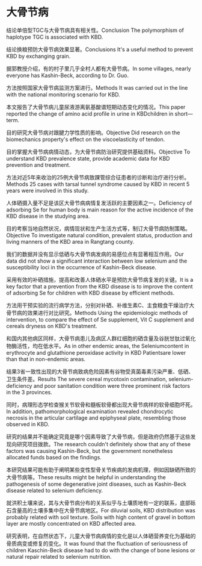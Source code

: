 # 大骨节病

<p><span class="chinese">结论单倍型TGC与大骨节病具有相关性。</span><span class="english">Conclusion The polymorphism of haplotype TGC is associated with KBD.</span></p>

<p><span class="chinese">结论换粮预防大骨节病效果显著。</span><span class="english">Conclusions It's a useful method to prevent KBD by exchanging grain.</span></p>

<p><span class="chinese">据郭教授介绍，有的村子里几乎全村人都有大骨节病。</span><span class="english">In some villages, nearly everyone has Kashin-Beck, according to Dr. Guo.</span></p>

<p><span class="chinese">方法按照国家大骨节病监测方案进行。</span><span class="english">Methods It was carried out in the line with the national monitoring scenario for KBD.</span></p>

<p><span class="chinese">本文报告了大骨节病儿童尿液游离氨基酸谱短期动态变化的情况。</span><span class="english">This paper reported the change of amino acid profile in urine in KBDchildren in short—term.</span></p>

<p><span class="chinese">目的研究大骨节病对跟腱力学性质的影响。</span><span class="english">Objective Did research on the biomechanics property's effect on the viscoelasticity of tendon.</span></p>

<p><span class="chinese">目的掌握大骨节病病情动态，为大骨节病防治研究提供基础资料。</span><span class="english">Objective To understand KBD prevalence state, provide academic data for KBD prevention and treatment.</span></p>

<p><span class="chinese">方法对近5年来收治的25例大骨节病致踝管综合征患者的诊断和治疗进行分析。</span><span class="english">Methods 25 cases with tarsal tunnel syndrome caused by KBD in recent 5 years were involved in this study.</span></p>

<p><span class="chinese">人体硒摄入量不足是该区大骨节病病情复发活跃的主要因素之一。</span><span class="english">Deficiency of adsorbing Se for human body is main reason for the active incidence of the KBD disease in the studying area.</span></p>

<p><span class="chinese">目的考察当地自然状况，病情现状和生产生活方式等，制订大骨节病防制策略。</span><span class="english">Objective To investigate natural condition, prevalent status, production and living manners of the KBD area in Rangtang county.</span></p>

<p><span class="chinese">我们的数据并没有显示低硒与大骨节病发病的易感位点有显著相互作用。</span><span class="english">Our data did not show a significant interaction between low selenium and the susceptibility loci in the occurrence of Kashin-Beck disease.</span></p>

<p><span class="chinese">采用有效的补硒措施，提高和改善人体硒水平是预防大骨节病复发的关键。</span><span class="english">It is a key factor that a prevention from the KBD disease is to improve the content of adsorbing Se for children with KBD disease by efficient methods.</span></p>

<p><span class="chinese">方法用干预实验的流行病学方法，分别对补硒、补维生素C、主食粮食干燥治疗大骨节病的效果进行对比研究。</span><span class="english">Methods Using the epidemiologic methods of intervention, to compare the effect of Se supplement, Vit C supplement and cereals dryness on KBD's treatment.</span></p>

<p><span class="chinese">和国内其他病区同样，大骨节病患儿及病区人群红细胞的硒含量及谷胱甘肽过氧化物酶活性，均在低水平。</span><span class="english">As in other endemic areas, the Seleniumcontent in erythrocyte and glutathione peroxidase activity in KBD Patientsare lower than that in non-endemic areas.</span></p>

<p><span class="chinese">结果3省一致性出现的大骨节病致病危险因素有谷物受真菌毒素污染严重、低硒、卫生条件差。</span><span class="english">Results The severe cereal mycotoxin contamination, selenium-deficiency and poor sanitation condition were three prominent risk factors in the 3 provinces.</span></p>

<p><span class="chinese">同时，病理形态学检查猴关节软骨和髓板软骨都出现大骨节病样的软骨细胞坏死。</span><span class="english">In addition, pathomorphological examination revealed chondrocytic necrosis in the articular cartilage and epiphyseal plate, resembling those observed in KBD.</span></p>

<p><span class="chinese">研究的结果并不能确定究竟是哪个因素导致了大骨节病，但是政府仍然基于这些发现向研究项目拨款。</span><span class="english">The research couldn't definitely show that any of these factors was causing Kashin-Beck, but the government nonetheless allocated funds based on the findings.</span></p>

<p><span class="chinese">本研究结果可能有助于阐明某些变性型骨关节疾病的发病机理，例如因缺硒所致的大骨节病等。</span><span class="english">These results might be helpful in understanding the pathogenesis of some degenerative joint diseases, such as Kashin-Beck disease related to selenium deficiency.</span></p>

<p><span class="chinese">就洪积土壤来说，其与大骨节病分布的关系似乎与土壤质地有一定的联系，底部砾石含量高的土壤多集中在大骨节病地区。</span><span class="english">For diluvial soils, KBD distribution was probably related with soil texture. Soils with high content of gravel in bottom layer are mostly concentrated on KBD affected area.</span></p>

<p><span class="chinese">研究表明，在自然状态下，儿童大骨节病病情的变化是以人体硒营养变化为基础的骨质病变或修复的变化。</span><span class="english">It was found that the fluctuation of seriousness of children Kaschin-Beck disease had to do with the change of bone lesions or natural repair related to selenium nutrition.</span></p>

